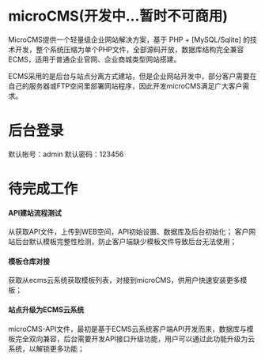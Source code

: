 # microCMS(开发中...暂时不可商用)
MicroCMS提供一个轻量级企业网站解决方案，基于 PHP + [MySQL/Sqlite] 的技术开发，整个系统压缩为单个PHP文件，全部源码开放，数据库结构完全兼容ECMS，适用于普通企业官网、企业商城类型网站搭建。

ECMS采用的是后台与站点分离方式建站，但是企业网站开发中，部分客户需要在自己的服务器或FTP空间里部署网站程序，因此开发microCMS满足广大客户需求。

# 后台登录
默认帐号：admin  默认密码：123456

# 待完成工作
#### API建站流程测试  
从获取API文件，上传到WEB空间，API初始设置、数据库及后台初始化；
客户网站后台默认模板完整性检测，防止客户端缺少模板文件导致后台无法使用；

#### 模板仓库对接  
获取从ecms云系统获取模板列表，对接到microCMS，供用户快速安装更多模板；

#### 站点升级为ECMS云系统  
microCMS-API文件，最初是基于ECMS云系统客户端API开发而来，数据库与模板完全双向兼容，后台需要开发API接口升级功能，用户可以通过此功能升级为云系统，以解锁更多功能；
